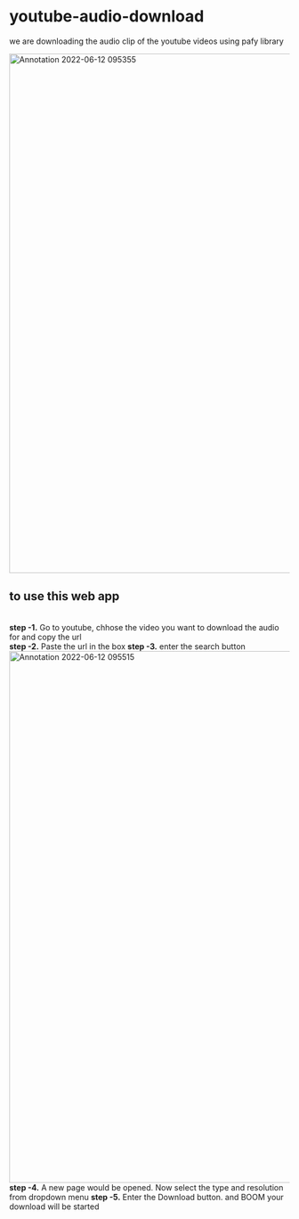 # youtube-audio-download
we are downloading the audio clip of the youtube videos using pafy library


<img width="932" alt="Annotation 2022-06-12 095355" src="https://user-images.githubusercontent.com/77840111/173497128-c2610f92-95c4-4e4a-973f-e3ce474150ed.png">
<h2>to use this web app </h2> <br>
<b>step -1.</b> Go to youtube, chhose the video you want to download the audio for and copy the url <br />
<b>step -2.</b> Paste the url in the box
<b>step -3.</b> enter the search button
<img width="954" alt="Annotation 2022-06-12 095515" src="https://user-images.githubusercontent.com/77840111/173497169-c0eb9bb6-f03c-4ae5-804e-722596018456.png">
<b>step -4.</b> A new page would be opened. Now select the type and resolution from dropdown menu
<b>step -5.</b> Enter the Download button.
and BOOM your download will be started
